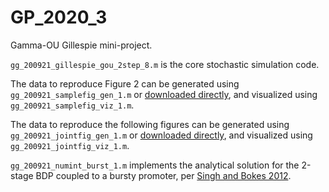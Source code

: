 # GP_2020_3
Gamma-OU Gillespie mini-project.

`gg_200921_gillespie_gou_2step_8.m` is the core stochastic simulation code.

The data to reproduce Figure 2 can be generated using `gg_200921_samplefig_gen_1.m` or [downloaded directly](https://caltech.box.com/shared/static/9evyayc3hb81qh5pelm50o78ihw7mkpq.mat), and visualized using `gg_200921_samplefig_viz_1.m`.

The data to reproduce the following figures can be generated using `gg_200921_jointfig_gen_1.m` or [downloaded directly](https://caltech.box.com/shared/static/w9yfkr9fb5ol6ocsf5exocuy0jzfp9o8.mat), and visualized using `gg_200921_jointfig_viz_1.m`.

`gg_200921_numint_burst_1.m` implements the analytical solution for the 2-stage BDP coupled to a bursty promoter, per [Singh and Bokes 2012](http://dx.doi.org/10.1016/j.bpj.2012.07.015). 
